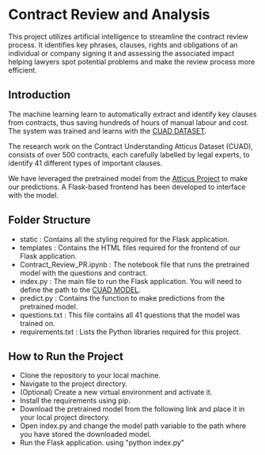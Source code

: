 # Contract Review and Analysis
This project utilizes artificial intelligence to streamline the contract review process. It identifies key phrases, clauses, rights and obligations of an individual or company signing it and assessing the associated impact helping lawyers spot potential problems and make the review process more efficient.

## Introduction
The machine learning learn to automatically extract and identify key clauses from contracts, thus saving hundreds of hours of manual labour and cost. The system was trained and learns with the [CUAD DATASET](https://arxiv.org/abs/2103.06268).

The research work on the Contract Understanding Atticus Dataset (CUAD), consists of over 500 contracts, each carefully labelled by legal experts, to identify 41 different types of important clauses.

We have leveraged the pretrained model from the [Atticus Project](https://www.atticusprojectai.org/cuad) to make our predictions. A Flask-based frontend has been developed to interface with the model.

## Folder Structure
* static : Contains all the styling required for the Flask application.
* templates : Contains the HTML files required for the frontend of our Flask application.
* Contract_Review_PR.ipynb : The notebook file that runs the pretrained model with the questions and contract.
* index.py : The main file to run the Flask application. You will need to define the path to the [CUAD MODEL](https://zenodo.org/record/4599830#.ZGj8zXbML18).
* predict.py : Contains the function to make predictions from the pretrained model.
* questions.txt : This file contains all 41 questions that the model was trained on.
* requirements.txt : Lists the Python libraries required for this project.

## How to Run the Project
* Clone the repository to your local machine.
* Navigate to the project directory.
* (Optional) Create a new virtual environment and activate it.
* Install the requirements using pip.
* Download the pretrained model from the following link and place it in your local project directory.
* Open index.py and change the model path variable to the path where you have stored the downloaded model.
* Run the Flask application. using "python index.py"
